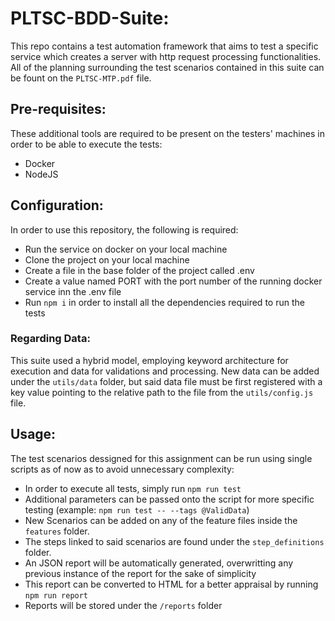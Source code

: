 # PLTSC-BDD-Suite:
This repo contains a test automation framework that aims to test a specific service which creates a server with http request processing functionalities.
All of the planning surrounding the test scenarios contained in this suite can be fount on the ``` PLTSC-MTP.pdf ``` file.

## Pre-requisites:
These additional tools are required to be present on the testers' machines in order to be able to execute the tests:
 - Docker
 - NodeJS

## Configuration:
In order to use this repository, the following is required:
 - Run the service on docker on your local machine
 - Clone the project on your local machine
 - Create a file in the base folder of the project called .env
 - Create a value named PORT with the port number of the running docker service inn the .env file 
 - Run ``` npm i ``` in order to install all the dependencies required to run the tests

 ### Regarding Data:
 This suite used a hybrid model, employing keyword architecture for execution and data for validations and processing.
 New data can be added under the ``` utils/data ``` folder, but said data file must be first registered with a key value pointing to the relative path to the file from the ``` utils/config.js ``` file.

## Usage:
The test scenarios dessigned for this assignment can be run using single scripts as of now as to avoid unnecessary complexity:
 - In order to execute all tests, simply run ``` npm run test ```
 - Additional parameters can be passed onto the script for more specific testing (example: ``` npm run test -- --tags @ValidData ```)
 - New Scenarios can be added on any of the feature files inside the ``` features ``` folder.
 - The steps linked to said scenarios are found under the ``` step_definitions ``` folder.
 - An JSON report will be automatically generated, overwritting any previous instance of the report for the sake of simplicity
 - This report can be converted to HTML for a better appraisal by running  ``` npm run report ```
 - Reports will be stored under the ``` /reports ``` folder
